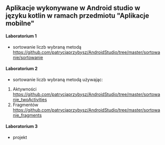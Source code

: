 ## Aplikacje wykonywane w Android studio w języku kotlin w ramach przedmiotu "Aplikacje mobilne"

#### Laboratorium 1

 * sortowanie liczb wybraną metodą https://github.com/patrycjaprzybysz/AndroidStudio/tree/master/sortowanie/sortowanie
#### Laboratorium 2

 * sortowanie liczb wybraną metodą używając:
  1. Aktywności https://github.com/patrycjaprzybysz/AndroidStudio/tree/master/sortowanie_twoActivities
  2. Fragmentów https://github.com/patrycjaprzybysz/AndroidStudio/tree/master/sortowanie_fragments
#### Laboratorium 3

 * projekt 
  
